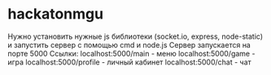 # hackatonmgu
Нужно установить нужные js библиотеки (socket.io, express, node-static) и запустить сервер с помощью cmd и node.js
Сервер запускается на порте 5000
Ссылки: 
localhost:5000/main - меню
localhost:5000/game - игра
localhost:5000/profile - личный кабинет
localhost:5000/chat - чат
